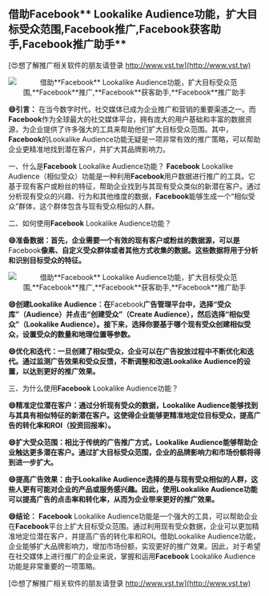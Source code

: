 ## **借助**Facebook** Lookalike Audience功能，扩大目标受众范围,**Facebook**推广,**Facebook**获客助手,**Facebook**推广助手**

[😍想了解推广相关软件的朋友请登录 http://www.vst.tw](http://www.vst.tw)

 <center><img src="https://vst.tw/MP4/tuiguang/png/0.png" alt="借助**Facebook** Lookalike Audience功能，扩大目标受众范围,**Facebook**推广,**Facebook**获客助手,**Facebook**推广助手"></center>

**😄引言：**
在当今数字时代，社交媒体已成为企业推广和营销的重要渠道之一。而**Facebook**作为全球最大的社交媒体平台，拥有庞大的用户基础和丰富的数据资源，为企业提供了许多强大的工具来帮助他们扩大目标受众范围。其中，**Facebook**的Lookalike Audience功能无疑是一项非常有效的推广策略，可以帮助企业更精准地找到潜在客户，并扩大其品牌影响力。

一、什么是**Facebook** Lookalike Audience功能？
**Facebook** Lookalike Audience（相似受众）功能是一种利用**Facebook**用户数据进行推广的工具。它基于现有客户或粉丝的特征，帮助企业找到与其现有受众类似的新潜在客户。通过分析现有受众的兴趣、行为和其他维度的数据，**Facebook**能够生成一个“相似受众”群体，这个群体包含与现有受众相似的人群。

二、如何使用**Facebook** Lookalike Audience功能？

**😄准备数据：首先，企业需要一个有效的现有客户或粉丝的数据源，可以是**Facebook**像素、自定义受众群体或者其他方式收集的数据。这些数据将用于分析和识别目标受众的特征。**

 <center><img src="https://vst.tw/MP4/tuiguang/png/5.png" alt="借助**Facebook** Lookalike Audience功能，扩大目标受众范围,**Facebook**推广,**Facebook**获客助手,**Facebook**推广助手"></center>

**😄创建Lookalike Audience：在**Facebook**广告管理平台中，选择“受众库”（Audience）并点击“创建受众”（Create Audience），然后选择“相似受众”（Lookalike Audience）。接下来，选择你要基于哪个现有受众创建相似受众，设置受众的数量和地理位置等参数。**

**😄优化和迭代：一旦创建了相似受众，企业可以在广告投放过程中不断优化和迭代。通过监测广告效果和受众反馈，不断调整和改进Lookalike Audience的设置，以达到更好的推广效果。**

三、为什么使用**Facebook** Lookalike Audience功能？

**😄精准定位潜在客户：通过分析现有受众的数据，Lookalike Audience能够找到与其具有相似特征的新潜在客户。这使得企业能够更精准地定位目标受众，提高广告的转化率和ROI（投资回报率）。**

**😄扩大受众范围：相比于传统的广告推广方式，Lookalike Audience能够帮助企业触达更多潜在客户。通过扩大目标受众范围，企业的品牌影响力和市场份额将得到进一步扩大。**

**😄提高广告效果：由于Lookalike Audience选择的是与现有受众相似的人群，这些人更有可能对企业的产品或服务感兴趣。因此，使用Lookalike Audience功能可以提高广告的点击率和转化率，从而为企业带来更好的推广效果。**

**😄结论：**
**Facebook** Lookalike Audience功能是一个强大的工具，可以帮助企业在**Facebook**平台上扩大目标受众范围。通过利用现有受众数据，企业可以更加精准地定位潜在客户，并提高广告的转化率和ROI。借助Lookalike Audience功能，企业能够扩大品牌影响力，增加市场份额，实现更好的推广效果。因此，对于希望在社交媒体上进行推广的企业来说，掌握和运用**Facebook** Lookalike Audience功能是非常重要的一项策略。

[😍想了解推广相关软件的朋友请登录 http://www.vst.tw](http://www.vst.tw)



